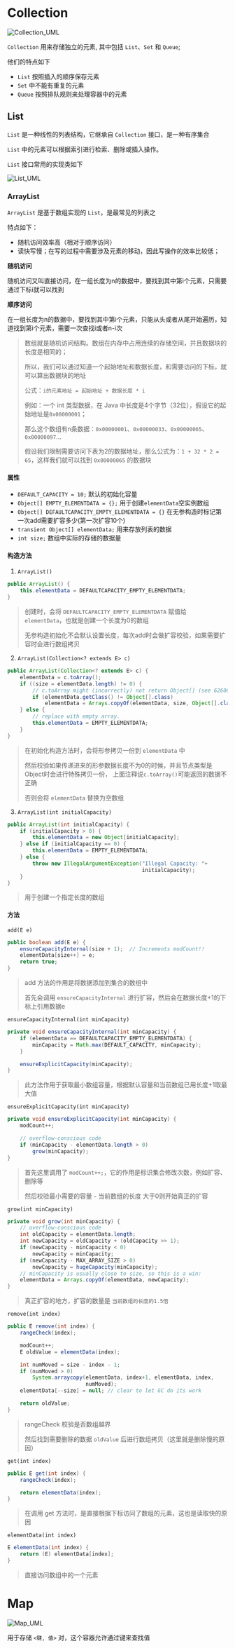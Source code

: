 # Collection

![Collection_UML](Collection_UML.png)

`Collection` 用来存储独立的元素, 其中包括 `List`、`Set` 和 `Queue`; 

他们的特点如下

- `List` 按照插入的顺序保存元素
- `Set` 中不能有重复的元素
- `Queue` 按照排队规则来处理容器中的元素

## List

`List` 是一种线性的列表结构，它继承自 `Collection` 接口，是一种有序集合

`List` 中的元素可以根据索引进行检索、删除或插入操作。

`List` 接口常用的实现类如下

![List_UML](List_UML.png)

### ArrayList

`ArrayList` 是基于数组实现的 `List`，是最常见的列表之

特点如下：

- 随机访问效率高（相对于顺序访问）
- 读快写慢；在写的过程中需要涉及元素的移动，因此写操作的效率比较低；

**随机访问**

随机访问又叫直接访问，在一组长度为n的数据中，要找到其中第i个元素，只需要通过下标i就可以找到

**顺序访问**

在一组长度为n的数据中，要找到其中第i个元素，只能从头或者从尾开始遍历，知道找到第i个元素，需要一次查找i或者n-i次

> 数组就是随机访问结构。数组在内存中占用连续的存储空间，并且数据块的长度是相同的；
> 
> 所以，我们可以通过知道一个起始地址和数据长度，和需要访问的下标，就可以算出数据块的地址
> 
> 公式：`i的元素地址 = 起始地址 + 数据长度 * i`
> 
> 例如：一个 int 类型数据，在 Java 中长度是4个字节（32位），假设它的起始地址是`0x00000001`；
> 
> 那么这个数组有n条数据：`0x00000001`、`0x00000033`、`0x00000065`、`0x00000097`...
> 
> 假设我们限制需要访问下表为2的数据地址，那么公式为：`1 + 32 * 2 = 65`，这样我们就可以找到 `0x00000065` 的数据块
> 

#### 属性

- `DEFAULT_CAPACITY = 10;` 默认的初始化容量
- `Object[] EMPTY_ELEMENTDATA = {};` 用于创建`elementData`空实例数组
- `Object[] DEFAULTCAPACITY_EMPTY_ELEMENTDATA = {}` 在无参构造时标记第一次add需要扩容多少(第一次扩容10个)
- `transient Object[] elementData;` 用来存放列表的数据
- `int size;` 数组中实际的存储的数据量

#### 构造方法

1. `ArrayList()`

```java
public ArrayList() {
    this.elementData = DEFAULTCAPACITY_EMPTY_ELEMENTDATA;
}
```

> 创建时，会将 `DEFAULTCAPACITY_EMPTY_ELEMENTDATA` 赋值给 `elementData`，也就是创建一个长度为0的数组
>  
> 无参构造初始化不会默认设置长度，每次add时会做扩容校验，如果需要扩容时会进行数组拷贝

2. `ArrayList(Collection<? extends E> c)`

```java
public ArrayList(Collection<? extends E> c) {
    elementData = c.toArray();
    if ((size = elementData.length) != 0) {
        // c.toArray might (incorrectly) not return Object[] (see 6260652)
        if (elementData.getClass() != Object[].class)
            elementData = Arrays.copyOf(elementData, size, Object[].class);
    } else {
        // replace with empty array.
        this.elementData = EMPTY_ELEMENTDATA;
    }
}
```

> 在初始化构造方法时，会将形参拷贝一份到 `elementData` 中
> 
> 然后校验如果传递进来的形参数据长度不为0的时候，并且节点类型是Object时会进行特殊拷贝一份，
> 上面注释说`c.toArray()`可能返回的数据不正确
> 
> 否则会将 `elementData` 替换为空数组
>

3. `ArrayList(int initialCapacity)`

```java
public ArrayList(int initialCapacity) {
    if (initialCapacity > 0) {
        this.elementData = new Object[initialCapacity];
    } else if (initialCapacity == 0) {
        this.elementData = EMPTY_ELEMENTDATA;
    } else {
        throw new IllegalArgumentException("Illegal Capacity: "+
                                           initialCapacity);
    }
}
```

> 用于创建一个指定长度的数组

#### 方法

`add(E e)`

```java
public boolean add(E e) {
    ensureCapacityInternal(size + 1);  // Increments modCount!!
    elementData[size++] = e;
    return true;
}
```

> add 方法的作用是将数据添加到集合的数组中
> 
> 首先会调用 `ensureCapacityInternal` 进行扩容，然后会在数据长度+1的下标上引用数据e

`ensureCapacityInternal(int minCapacity)`

```java
private void ensureCapacityInternal(int minCapacity) {
    if (elementData == DEFAULTCAPACITY_EMPTY_ELEMENTDATA) {
        minCapacity = Math.max(DEFAULT_CAPACITY, minCapacity);
    }

    ensureExplicitCapacity(minCapacity);
}
```

> 此方法作用于获取最小数组容量，根据默认容量和当前数组已用长度+1取最大值

`ensureExplicitCapacity(int minCapacity)`

```java
private void ensureExplicitCapacity(int minCapacity) {
    modCount++;

    // overflow-conscious code
    if (minCapacity - elementData.length > 0)
        grow(minCapacity);
}
```

> 首先这里调用了 `modCount++;`，它的作用是标识集合修改次数，例如扩容、删除等
> 
> 然后校验最小需要的容量 - 当前数组的长度 大于0则开始真正的扩容
> 

`grow(int minCapacity)`

```java
private void grow(int minCapacity) {
    // overflow-conscious code
    int oldCapacity = elementData.length;
    int newCapacity = oldCapacity + (oldCapacity >> 1);
    if (newCapacity - minCapacity < 0)
        newCapacity = minCapacity;
    if (newCapacity - MAX_ARRAY_SIZE > 0)
        newCapacity = hugeCapacity(minCapacity);
    // minCapacity is usually close to size, so this is a win:
    elementData = Arrays.copyOf(elementData, newCapacity);
}
```

> 真正扩容的地方，扩容的数量是 `当前数组的长度的1.5倍`

`remove(int index)`

```java
public E remove(int index) {
    rangeCheck(index);

    modCount++;
    E oldValue = elementData(index);

    int numMoved = size - index - 1;
    if (numMoved > 0)
        System.arraycopy(elementData, index+1, elementData, index,
                         numMoved);
    elementData[--size] = null; // clear to let GC do its work

    return oldValue;
}
```

> rangeCheck 校验是否数组越界
> 
> 然后找到需要删除的数据 `oldValue` 后进行数组拷贝（这里就是删除慢的原因）

`get(int index)`

```java
public E get(int index) {
    rangeCheck(index);

    return elementData(index);
}
```

> 在调用 get 方法时，是直接根据下标访问了数组的元素，这也是读取快的原因

`elementData(int index)`

```java
E elementData(int index) {
    return (E) elementData[index];
}
```

> 直接访问数组中的一个元素

# Map

![Map_UML](Map_UML.png)

用于存储 `<键, 值>` 对，这个容器允许通过键来查找值 